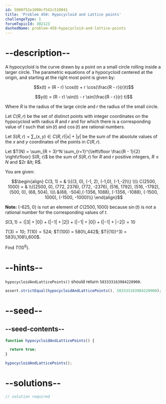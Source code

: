 ```yaml
---
id: 5900f52e1000cf542c510041
title: 'Problem 450: Hypocycloid and Lattice points'
challengeType: 1
forumTopicId: 302123
dashedName: problem-450-hypocycloid-and-lattice-points
---
```


# --description--

A hypocycloid is the curve drawn by a point on a small circle rolling inside a larger circle. The parametric equations of a hypocycloid centered at the origin, and starting at the right most point is given by:

$$x(t) = (R - r) \cos(t) + r \cos(\frac{R - r}{r}t)$$

$$y(t) = (R - r) \sin(t) - r \sin(\frac{R - r}{r} t)$$

Where $R$ is the radius of the large circle and $r$ the radius of the small circle.

Let $C(R, r)$ be the set of distinct points with integer coordinates on the hypocycloid with radius $R$ and $r$ and for which there is a corresponding value of $t$ such that $\sin(t)$ and $\cos(t)$ are rational numbers.

Let $S(R, r) = \sum\_{(x,y) \in C(R, r)} |x| + |y|$ be the sum of the absolute values of the $x$ and $y$ coordinates of the points in $C(R, r)$.

Let $T(N) = \sum_{R = 3}^N \sum_{r=1}^{\left\lfloor \frac{R - 1}{2} \right\rfloor} S(R, r)$ be the sum of $S(R, r)$ for $R$ and $r$ positive integers, $R\leq N$ and $2r &lt; R$.

You are given:

$$\begin{align}
  C(3, 1) = & \\{(3, 0), (-1, 2), (-1,0), (-1,-2)\\} \\\\
  C(2500, 1000) = & \\{(2500, 0), (772, 2376), (772, -2376), (516, 1792), (516, -1792), (500, 0), (68, 504), \\\\
                  &(68, -504),(-1356, 1088), (-1356, -1088), (-1500, 1000), (-1500, -1000)\\}
\end{align}$$

**Note:** (-625, 0) is not an element of $C(2500, 1000)$ because $\sin(t)$ is not a rational number for the corresponding values of $t$.

$S(3, 1) = (|3| + |0|) + (|-1| + |2|) + (|-1| + |0|) + (|-1| + |-2|) = 10$

$T(3) = 10$; $T(10) = 524$; $T(100) = 580\\,442$; $T({10}^3) = 583\\,108\\,600$.

Find $T({10}^6)$.

# --hints--

`hypocycloidAndLatticePoints()` should return `583333163984220900`.

```js
assert.strictEqual(hypocycloidAndLatticePoints(), 583333163984220900);
```

# --seed--

## --seed-contents--

```js
function hypocycloidAndLatticePoints() {

  return true;
}

hypocycloidAndLatticePoints();
```

# --solutions--

```js
// solution required
```
